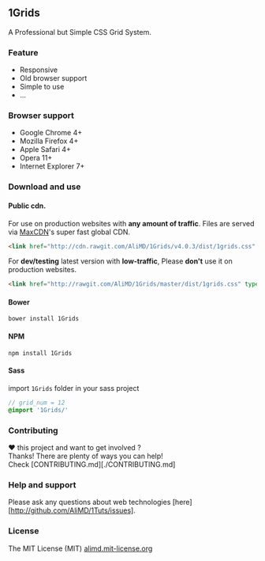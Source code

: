 ## 1Grids
A Professional but Simple CSS Grid System.   

### Feature
* Responsive
* Old browser support
* Simple to use
* ...

### Browser support
* Google Chrome 4+
* Mozilla Firefox 4+
* Apple Safari 4+
* Opera 11+
* Internet Explorer 7+

### Download and use

#### Public cdn.  
For use on production websites with **any amount of traffic**. Files are served via [MaxCDN](http://www.maxcdn.com/)'s super fast global CDN.  
```html
<link href="http://cdn.rawgit.com/AliMD/1Grids/v4.0.3/dist/1grids.css" type="text/css" rel="stylesheet" />
```

For **dev/testing** latest version with **low-traffic**, Please **don't** use it on production websites.  
```html
<link href="http://rawgit.com/AliMD/1Grids/master/dist/1grids.css" type="text/css" rel="stylesheet" />
```

#### Bower
```shell
bower install 1Grids
```

#### NPM
```shell
npm install 1Grids
```

#### Sass
import `1Grids` folder in your sass project
```scss
// grid_num = 12
@import '1Grids/'
```

### Contributing
**♥** this project and want to get involved ?  
Thanks! There are plenty of ways you can help!  
Check [CONTRIBUTING.md][./CONTRIBUTING.md]

### Help and support
Please ask any questions about web technologies [here][http://github.com/AliMD/1Tuts/issues].

### License
The MIT License (MIT) [alimd.mit-license.org](http://alimd.mit-license.org)
